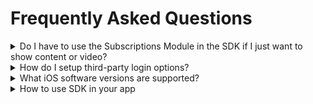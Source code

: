 # Frequently Asked Questions


<details>
<summary>Do I have to use the Subscriptions Module in the SDK if I just want to show content or video?</summary>
<br />
<i>No. Both Content and Subscriptions are optional features of the Mobile SDK. If you wish to implement the Arc XP Paywall or Login the the Subscriptions Module will be required. If you are using your own Paywall and Login implementation then the Subscriptions Module is not required.</i>
</details>
<details>
<summary>How do I setup third-party login options?</summary>
<br />
<i>You must create a developer account on Google, Facebook or Apple and generate a security key that you will load into the Subscriptions SDK Module on initialization. </i>

[Documentation for Social Account Setup](https://dev.arcxp.com/subscriptions/identity/configure/third-party-authentication-providers-facebook-google-apple)
</details>

<details>
<summary>What iOS software versions are supported?</summary>
<br />
Currently version 14.0 and above are supported in the SDK.


</details>


<details>
<summary>How to use SDK in your app</summary>
<br />
Releases are distributed:

either with [Cocoapods](https://github.com/arcxp/arc-mobile-podspecs)

or with [Swift Package Manager](https://github.com/arcxp/arcxpSDK-iOS-package)


</details>